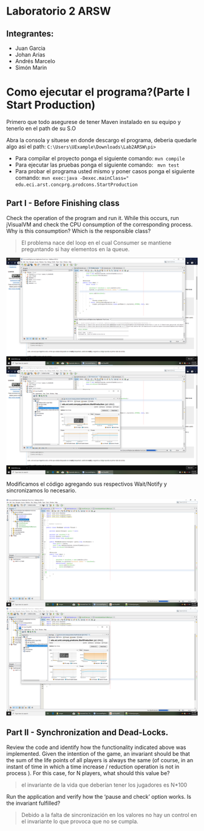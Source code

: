 # Laboratorio 2 ARSW
## Integrantes:

- Juan Garcia
- Johan Arias
- Andrés Marcelo
- Simón Marin

# Como ejecutar el programa?(Parte I Start Production)
Primero que todo asegurese de tener Maven instalado en su equipo y tenerlo en el path de su S.O

Abra la consola y situese en donde descargo el programa, deberia quedarle algo asi el path: ``C:\Users\UExample\Downloads\Lab2ARSW\pi>``

- Para compilar el proyecto ponga el siguiente comando: ``mvn compile``
- Para ejecutar las pruebas ponga el siguiente comando: `` mvn test``
- Para probar el programa usted mismo y poner casos ponga el siguiente comando:
``mvn exec:java -Dexec.mainClass=" edu.eci.arst.concprg.prodcons.StartProduction``


## Part I - Before Finishing class
Check the operation of the program and run it. While this occurs, run jVisualVM and check the CPU consumption of the corresponding process. Why is this consumption? Which is the responsible class? 
> El problema nace del loop en el cual Consumer se mantiene preguntando si hay elementos en la queue.

![código](images/sinModificar.PNG)
![Uso de Core](images/sinModificar2.PNG)

Modificamos el código agregando sus respectivos Wait/Notify y sincronizamos lo necesario.

![código M](images/Modificado.PNG)
![Uso de Core M](images/Modificado2.PNG)

## Part II - Synchronization and Dead-Locks.

Review the code and identify how the functionality indicated above was implemented. Given the intention of the game, an invariant should be that the sum of the life points of all players is always the same (of course, in an instant of time in which a time increase / reduction operation is not in process ). For this case, for N players, what should this value be?
> el invariante de la vida que deberían tener los jugadores es N*100

Run the application and verify how the ‘pause and check’ option works. Is the invariant fulfilled?
> Debido a la falta de sincronización en los valores no hay un control en el invariante lo que provoca que no se cumpla.

